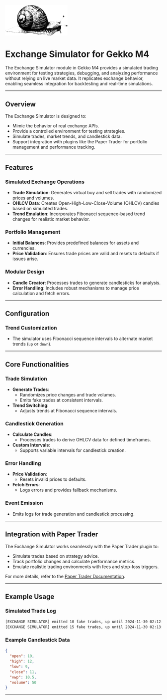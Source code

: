 <img src="https://github.com/universalbit-dev/gekko-m4/blob/master/images/snail.png" width="200" />

# Exchange Simulator for Gekko M4

The Exchange Simulator module in Gekko M4 provides a simulated trading environment for testing strategies, debugging, and analyzing performance without relying on live market data. It replicates exchange behavior, enabling seamless integration for backtesting and real-time simulations.

---

## Overview

The Exchange Simulator is designed to:
- Mimic the behavior of real exchange APIs.
- Provide a controlled environment for testing strategies.
- Simulate trades, market trends, and candlestick data.
- Support integration with plugins like the Paper Trader for portfolio management and performance tracking.

---

## Features

### Simulated Exchange Operations
- **Trade Simulation**: Generates virtual buy and sell trades with randomized prices and volumes.
- **OHLCV Data**: Creates Open-High-Low-Close-Volume (OHLCV) candles based on simulated trades.
- **Trend Emulation**: Incorporates Fibonacci sequence-based trend changes for realistic market behavior.

### Portfolio Management
- **Initial Balances**: Provides predefined balances for assets and currencies.
- **Price Validation**: Ensures trade prices are valid and resets to defaults if issues arise.

### Modular Design
- **Candle Creator**: Processes trades to generate candlesticks for analysis.
- **Error Handling**: Includes robust mechanisms to manage price calculation and fetch errors.

---

## Configuration
### Trend Customization
- The simulator uses Fibonacci sequence intervals to alternate market trends (`up` or `down`).

---

## Core Functionalities

### Trade Simulation
- **Generate Trades**:
  - Randomizes price changes and trade volumes.
  - Emits fake trades at consistent intervals.
- **Trend Switching**:
  - Adjusts trends at Fibonacci sequence intervals.

### Candlestick Generation
- **Calculate Candles**:
  - Processes trades to derive OHLCV data for defined timeframes.
- **Custom Intervals**:
  - Supports variable intervals for candlestick creation.

### Error Handling
- **Price Validation**:
  - Resets invalid prices to defaults.
- **Fetch Errors**:
  - Logs errors and provides fallback mechanisms.

### Event Emission
- Emits logs for trade generation and candlestick processing.

---

## Integration with Paper Trader

The Exchange Simulator works seamlessly with the Paper Trader plugin to:
- Simulate trades based on strategy advice.
- Track portfolio changes and calculate performance metrics.
- Emulate realistic trading environments with fees and stop-loss triggers.

For more details, refer to the [Paper Trader Documentation](https://github.com/universalbit-dev/gekko-m4-globular-cluster/blob/master/plugins/paperTrader/paperTrader.md).

---

## Example Usage

### Simulated Trade Log
```bash
[EXCHANGE SIMULATOR] emitted 10 fake trades, up until 2024-11-30 02:12:54.
[EXCHANGE SIMULATOR] emitted 15 fake trades, up until 2024-11-30 02:13:34.
```

### Example Candlestick Data
```json
{
  "open": 10,
  "high": 12,
  "low": 9,
  "close": 11,
  "vwp": 10.5,
  "volume": 50
}
```

---
